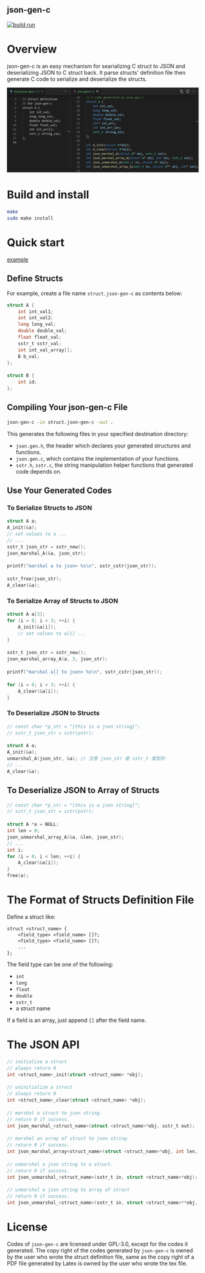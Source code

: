 json-gen-c
---

[![build run](https://github.com/zltl/json-gen-c/actions/workflows/test.yml/badge.svg?branch=main)](https://github.com/zltl/json-gen-c/actions/workflows/test.yml)

# Overview

json-gen-c is an easy mechanism for searializing C struct to JSON and
deserializing JSON to C struct back. It parse structs' definition file
then generate C code to serialize and deserialize the structs.

![cover](./doc/json-gen-c.png)

# Build and install

```bash
make
sudo make install
```

# Quick start

[example](./example/example.json-gen-c)

## Define Structs

For example, create a file name `struct.json-gen-c` as contents below:

```C
struct A {
    int int_val1;
    int int_val2;
    long long_val;
    double double_val;
    float float_val;
    sstr_t sstr_val;
    int int_val_array[];
    B b_val;
};

struct B {
    int id;
};
```

## Compiling Your json-gen-c File

```bash
json-gen-c -in struct.json-gen-c -out .
```

This generates the following files in your specified destination directory:

- `json.gen.h`, the header which declares your generated structures
  and functions.
- `json.gen.c`, which contains the implementation of your functions.
- `sstr.h`, `sstr.c`, the string manipulation helper functions that 
  generated code depends on.

## Use Your Generated Codes

### To Serialize Structs to JSON
```C
struct A a;
A_init(&a);
// set values to a ...
// ...
sstr_t json_str = sstr_new();
json_marshal_A(&a, json_str);

printf("marshal a to json> %s\n", sstr_cstr(json_str));

sstr_free(json_str);
A_clear(&a);
```

### To Serialize Array of Structs to JSON

```C
struct A a[3];
for (i = 0; i < 3; ++i) {
    A_init(&a[i]);
    // set values to a[i] ...
}

sstr_t json_str = sstr_new();
json_marshal_array_A(a, 3, json_str);

printf("marshal a[] to json> %s\n", sstr_cstr(json_str));

for (i = 0; i < 3; ++i) {
    A_clear(&a[i]);
}
```

### To Deserialize JSON to Structs
```C
// const char *p_str = "{this is a json string}";
// sstr_t json_str = sstr(pstr);

struct A a;
A_init(&a);
unmarshal_A(json_str, &a); // 注意 json_str 是 sstr_t 类型的
// ...
A_clear(&a);
```

## To Deserialize JSON to Array of Structs

```C
// const char *p_str = "[this is a json string]";
// sstr_t json_str = sstr(pstr);

struct A *a = NULL;
int len = 0;
json_unmarshal_array_A(&a, &len, json_str);
// ...
int i;
for (i = 0; i < len; ++i) {
    A_clear(&a[i]);
}
free(a);
```

# The Format of Structs Definition File

Define a struct like:

```
struct <struct_name> {
    <field_type> <field_name> []?;
    <field_type> <field_name> []?;
    ...
};
```

The field type can be one of the following:

- `int`
- `long`
- `float`
- `double`
- `sstr_t`
- a struct name

If a field is an array, just append `[]` after the field name.

# The JSON API

```C
// initialize a struct
// always return 0
int <struct_name>_init(struct <struct_name> *obj);

// uninitialize a struct
// always return 0
int <struct_name>_clear(struct <struct_name> *obj);

// marshal a struct to json string.
// return 0 if success.
int json_marshal_<struct_name>(struct <struct_name>*obj, sstr_t out);

// marshal an array of struct to json string.
// return 0 if success.
int json_marshal_array<struct_name>(struct <struct_name>*obj, int len, sstr_t out);

// unmarshal a json string to a struct.
// return 0 if success.
int json_unmarshal_<struct_name>(sstr_t in, struct <struct_name>*obj);

// unmarshal a json string to array of struct
// return 0 if success.
int json_unmarshal_<struct_name>(sstr_t in, struct <struct_name>**obj, int *len);
```

# License

Codes of `json-gen-c` are licensed under GPL-3.0, except for the codes it
generated. The copy right of the codes generated by `json-gen-c` is owned
by the user who wrote the struct definition file, same as the copy right of
a PDF file generated by Latex is owned by the user who wrote the tex file.

